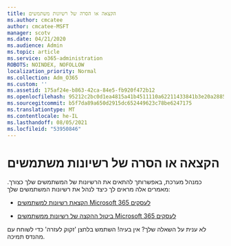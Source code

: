 ```yaml
---
title: הקצאה או הסרה של רשיונות משתמשים
ms.author: cmcatee
author: cmcatee-MSFT
manager: scotv
ms.date: 04/21/2020
ms.audience: Admin
ms.topic: article
ms.service: o365-administration
ROBOTS: NOINDEX, NOFOLLOW
localization_priority: Normal
ms.collection: Adm_O365
ms.custom: ''
ms.assetid: 175af24e-b863-42ca-84e5-fb920f472b12
ms.openlocfilehash: 95212c2bc0d1ea4815a41b4511110a62211433841b3e20a28856773a3d42884d
ms.sourcegitcommit: b5f7da89a650d2915dc652449623c78be6247175
ms.translationtype: MT
ms.contentlocale: he-IL
ms.lasthandoff: 08/05/2021
ms.locfileid: "53950846"
---
```

# <a name="assign-or-remove-user-licenses"></a>הקצאה או הסרה של רשיונות משתמשים

כמנהל מערכת, באפשרותך להתאים את הרשיונות של המשתמשים שלך כצורך. מאמרים אלה מראים לך כיצד לנהל את רשיונות המשתמשים שלך:
  
- [הקצאת רשיונות למשתמשים Microsoft 365 לעסקים](https://docs.microsoft.com/azure/active-directory/fundamentals/license-users-groups?context=azure/active-directory/users-groups-roles/context/ugr-context)

- [ביטול ההקצה של רשיונות ממשתמשים Microsoft 365 לעסקים](https://docs.microsoft.com/azure/active-directory/fundamentals/license-users-groups?context=azure/active-directory/users-groups-roles/context/ugr-context#remove-a-license)

לא ענית על השאלה שלך? אין בעיה! השתמש בלחצן 'זקוק לעזרה' כדי לשוחח עם מהנדס תמיכה.